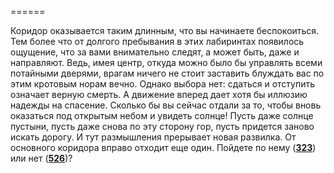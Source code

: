 ======

Коридор оказывается таким длинным, что вы начинаете беспокоиться. Тем более что от долгого пребывания в этих лабиринтах появилось ощущение, что за вами внимательно следят, а может быть, даже и направляют. Ведь, имея центр, откуда можно было бы управлять всеми потайными дверями, врагам ничего не стоит заставить блуждать вас по этим кротовым норам вечно. Однако выбора нет: сдаться и отступить означает верную смерть. А движение вперед дает хотя бы иллюзию надежды на спасение. Сколько бы вы сейчас отдали за то, чтобы вновь оказаться под открытым небом и увидеть солнце! Пусть даже солнце пустыни, пусть даже снова по эту сторону гор, пусть придется заново искать дорогу. И тут размышления прерывает новая развилка. От основного коридора вправо отходит еще один. Пойдете по нему ([**323**](#n_323)) или нет ([**526**](#n_526))?

